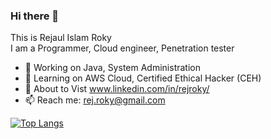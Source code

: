### Hi there 👋
This is Rejaul Islam Roky <br>
I am a Programmer, Cloud engineer, Penetration tester


- 🔭 Working on Java, System Administration
- 🌱 Learning on AWS Cloud, Certified Ethical Hacker (CEH)
- 💬 About to Vist www.linkedin.com/in/rejroky/
- 📫 Reach me: rej.roky@gmail.com

[![Top Langs](https://github-readme-stats.vercel.app/api/top-langs/?username=rejRoky&layout=compact&langs_count=15&theme=default)](https://github.com/DenverCoder1/github-readme-streak-stats)
